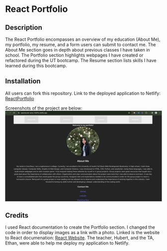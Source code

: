 # React Portfolio

## Description

The React Portfolio encompasses an overview of my education (About Me), my portfolio, my resume, and a form users can submit to contact me. The About Me section goes in depth about previous classes I have taken in school. The Portfolio section highlights webpages I have created or refactored during the UT bootcamp. The Resume section lists skills I have learned during this bootcamp.

## Installation

All users can fork this repository. Link to the deployed application to Netlify: [ReactPortfolio](https://spectacular-pony-32df1e.netlify.app/)

Screenshots of the project are below:
![Portfolio Screenshot](./images/PortfolioScreenshot.png)

## Credits

I used React documentation to create the Portfolio section. I changed the code in order to display images as a link with a photo. Linked is the website to React documenation: [React Website](https://react.dev/). The teacher, Hubert, and the TA, Ethan, were able to help me deploy my application to Netlify.